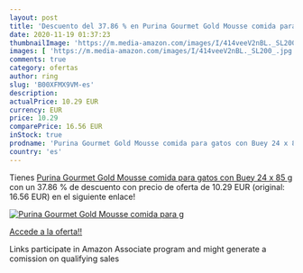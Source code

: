 ```yaml
---
layout: post
title: 'Descuento del 37.86 % en Purina Gourmet Gold Mousse comida para g'
date: 2020-11-19 01:37:23
thumbnailImage: 'https://m.media-amazon.com/images/I/414veeV2nBL._SL200_.jpg'
images: [ 'https://m.media-amazon.com/images/I/414veeV2nBL._SL200_.jpg' ]
comments: true
category: ofertas
author: ring
slug: 'B00XFMX9VM-es'
description:
actualPrice: 10.29 EUR
currency: EUR
price: 10.29
comparePrice: 16.56 EUR
inStock: true
prodname: 'Purina Gourmet Gold Mousse comida para gatos con Buey 24 x 85 g'
country: 'es'
---
```


Tienes [Purina Gourmet Gold Mousse comida para gatos con Buey 24 x 85 g](https://www.amazon.es/dp/B00XFMX9VM/?tag=tolees-21) con un 37.86 % de descuento con precio de oferta de 10.29 EUR (original: 16.56 EUR) en el siguiente enlace!

[![Purina Gourmet Gold Mousse comida para g](https://m.media-amazon.com/images/I/414veeV2nBL._SL200_.jpg)](https://www.amazon.es/dp/B00XFMX9VM/?tag=tolees-21)

[Accede a la oferta!!](https://www.amazon.es/dp/B00XFMX9VM/?tag=tolees-21)

Links participate in Amazon Associate program and might generate a comission on qualifying sales


